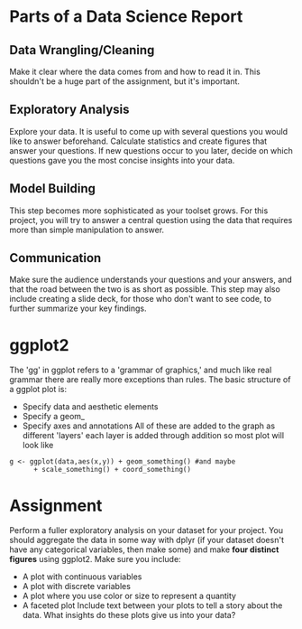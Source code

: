 # Parts of a Data Science Report
## Data Wrangling/Cleaning
Make it clear where the data comes from and how to read it in. This shouldn't be a huge part of the assignment, but it's important.

## Exploratory Analysis
Explore your data. It is useful to come up with several questions you would like to answer beforehand. Calculate statistics and create figures that answer your questions. If new questions occur to you later, decide on which questions gave you the most concise insights into your data.

## Model Building
This step becomes more sophisticated as your toolset grows. For this project, you will try to answer a central question using the data that requires more than simple manipulation to answer.

## Communication
Make sure the audience understands your questions and your answers, and that the road between the two is as short as possible. This step may also include creating a slide deck, for those who don't want to see code, to further summarize your key findings.

# ggplot2
The 'gg' in ggplot refers to a 'grammar of graphics,' and much like real grammar there are really more exceptions than rules. The basic structure of a ggplot plot is:
- Specify data and aesthetic elements
- Specify a geom_
- Specify axes and annotations
All of these are added to the graph as different 'layers' each layer is added through addition so most plot will look like
```{r}
g <- ggplot(data,aes(x,y)) + geom_something() #and maybe 
      + scale_something() + coord_something()
```
# Assignment
Perform a fuller exploratory analysis on your dataset for your project. You should aggregate the data in some way with dplyr (if your dataset doesn't have any categorical variables, then make some) and make **four distinct figures** using ggplot2. Make sure you include:
- A plot with continuous variables
- A plot with discrete variables
- A plot where you use color or size to represent a quantity
- A faceted plot
Include text between your plots to tell a story about the data. What insights do these plots give us into your data?
